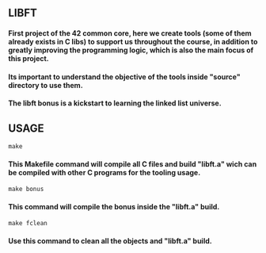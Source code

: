 ## LIBFT

#### First project of the 42 common core, here we create tools (some of them already exists in C libs) to support us throughout the course, in addition to greatly improving the programming logic, which is also the main focus of this project.

#### Its important to understand the objective of the tools inside "source" directory to use them.

#### The libft bonus is a kickstart to learning the linked list universe.

## USAGE

```
make
```

#### This Makefile command will compile all C files and build "libft.a" wich can be compiled with other C programs for the tooling usage.

```
make bonus
```

#### This command will compile the bonus inside the "libft.a" build.

```
make fclean
```

#### Use this command to clean all the objects and "libft.a" build.
